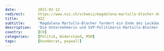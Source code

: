 ```yaml
---
date:          2021-02-12
redirect:      https://www.nzz.ch/schweiz/magdalena-martullo-blocher-der-bund-hat-eine-diktatur-eingefuehrt-er-hat-die-demokratie-ausgeschaltet-ld.1601336
title:         NZZ
subtitle:      'Magdalena Martullo-Blocher fordert ein Ende des Lockdowns'
description:   'Die Unternehmerin und SVP-Politikerin Martullo-Blocher fordert ein Ende des teilweisen Lockdowns in der Schweiz. Die sozialen und finanziellen Kosten für die Massnahmen seien zu hoch, der Nutzen zu gering. Sie sagt: «Der Bund regiert mit Schreckensszenarien, damit er die Macht behalten kann.»'
country:       [CH]
categories:    [Politik, Widerstand, MSM]
tags:          [bundesrat, paywall]
---
```

